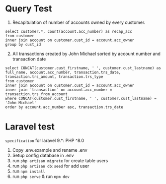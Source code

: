 # Query Test

1. Recapitulation of number of accounts owned by every customer.
```
select customer.*, count(account.acc_number) as recap_acc 
from customer
inner join account on customer.cust_id = account.acc_owner
group by cust_id
```

2. All transactions created by John Michael sorted by account number and transaction date

```
select CONCAT(customer.cust_firstname, ' ', customer.cust_lastname) as full_name, account.acc_number, transaction.trs_date, transaction.trs_amount, transaction.trs_type  
from customer
inner join account on customer.cust_id = account.acc_owner
inner join `transaction` on account.acc_number = transaction.trs_from_account
where CONCAT(customer.cust_firstname, ' ', customer.cust_lastname) = 'John Michael'
order by account.acc_number asc, transaction.trs_date
```

# Laravel test

`specification` for laravel 9.*:
  PHP ^8.0


1. Copy .env.example and rename .env
2. Setup config database in .env 
3. run `php artisan migrate` for create table users
4. run `php artisan db:seed` for add user
5. run `npm install`
6. run `php serve` & run `npm dev`
